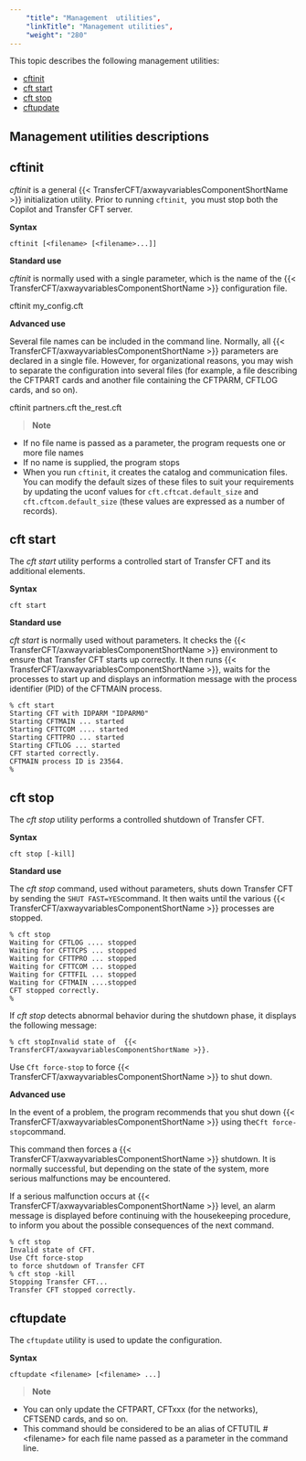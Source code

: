 ```yaml
---
    "title": "Management  utilities",
    "linkTitle": "Management utilities",
    "weight": "280"
---
```

This topic describes the following management utilities:

- [cftinit](#cftinit)
- [cft start](#cftstart)
- [cft stop](#cftstop)
- [cftupdate](#cftupdate)

Management utilities descriptions
---------------------------------

<span id="cftinit"></span>

cftinit
-------

*cftinit* is a general {{< TransferCFT/axwayvariablesComponentShortName  >}}
initialization utility. Prior to running `cftinit`,` `you must stop both the Copilot and Transfer CFT server.

**Syntax**

`cftinit [<filename> [<filename>...]]`

**Standard use**

*cftinit* is normally used with a single
parameter, which is the name of the {{< TransferCFT/axwayvariablesComponentShortName  >}} configuration file.

cftinit my_config.cft

**Advanced use**

Several file names can be included in the command line. Normally, all
{{< TransferCFT/axwayvariablesComponentShortName  >}} parameters are declared in a single file. However, for organizational
reasons, you may wish to separate the configuration into several files
(for example, a file describing the CFTPART cards and another file containing
the CFTPARM, CFTLOG cards, and so on).

cftinit partners.cft the_rest.cft

> **Note**

- If no file name
    is passed as a parameter, the program requests one or more file names
- If no name is supplied,
    the program stops
- When you run `cftinit`, it creates the catalog and communication files. You can modify the default sizes of these files to suit your requirements by updating the uconf values for `cft.cftcat.default_size` and `cft.cftcom.default_size` (these values are expressed as a number of records).

<span id="cftstart"></span>

cft start
---------

The *cft start* utility performs a controlled start of Transfer
CFT and its additional elements.

**Syntax**

`cft start `

**Standard use**

*cft start* is normally used without
parameters. It checks the {{< TransferCFT/axwayvariablesComponentShortName  >}} environment to ensure that Transfer
CFT starts up correctly. It then runs {{< TransferCFT/axwayvariablesComponentShortName  >}}, waits for the processes
to start up and displays an information message with the process identifier
(PID) of the CFTMAIN process.

```
% cft start
Starting CFT with IDPARM "IDPARM0"
Starting CFTMAIN ... started
Starting CFTTCOM .... started
Starting CFTTPRO ... started
Starting CFTLOG ... started
CFT started correctly.
CFTMAIN process ID is 23564.
%
```
<span id="cftstop"></span>

cft stop
--------

The *cft stop* utility performs a controlled shutdown of Transfer
CFT.

**Syntax**

`cft stop [-kill]`

**Standard use**

The *cft stop* command, used without parameters, shuts down Transfer
CFT by sending the `SHUT FAST=YES`command. It then waits until the
various {{< TransferCFT/axwayvariablesComponentShortName  >}} processes are stopped.

```
% cft stop
Waiting for CFTLOG .... stopped
Waiting for CFTTCPS ... stopped
Waiting for CFTTPRO ... stopped
Waiting for CFTTCOM ... stopped
Waiting for CFTTFIL ... stopped
Waiting for CFTMAIN ....stopped
CFT stopped correctly.
%
```

If *cft stop* detects abnormal behavior during the shutdown phase,
it displays the following message:

`% cft stopInvalid state of  {{< TransferCFT/axwayvariablesComponentShortName >}}.`

Use `Cft force-stop` to force {{< TransferCFT/axwayvariablesComponentShortName  >}} to shut down.

**Advanced use**

In the event of a problem, the program recommends that you shut down
{{< TransferCFT/axwayvariablesComponentShortName  >}} using the`Cft force-stop`command.

This command then forces a {{< TransferCFT/axwayvariablesComponentShortName  >}} shutdown. It is normally successful,
but depending on the state of the system, more serious malfunctions may
be encountered.

If a serious malfunction occurs at {{< TransferCFT/axwayvariablesComponentShortName  >}} level, an alarm message
is displayed before continuing with the housekeeping procedure, to inform
you about the possible consequences of the next command.

```
% cft stop
Invalid state of CFT.
Use Cft force-stop
to force shutdown of Transfer CFT
% cft stop -kill
Stopping Transfer CFT...
Transfer CFT stopped correctly.
```
<span id="cftupdate"></span>

cftupdate
---------

The `cftupdate` utility is used to update the configuration.

**Syntax**

`cftupdate <filename> [<filename> ...]`

> **Note**

- You can only update
    the CFTPART, CFTxxx (for the networks), CFTSEND cards, and so on.
- This command should
    be considered to be an alias of CFTUTIL \#&lt;filename&gt; for each file
    name passed as a parameter in the command line.
